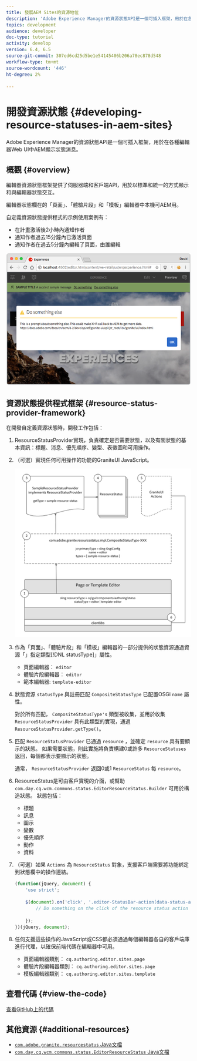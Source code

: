 ```yaml
---
title: 發展AEM Sites的資源地位
description: 'Adobe Experience Manager的資源狀態API是一個可插入框架，用於在各種編輯器Web UI中AEM顯示狀態消息。 '
topics: development
audience: developer
doc-type: tutorial
activity: develop
version: 6.4, 6.5
source-git-commit: 307ed6cd25d5be1e54145406b206a78ec878d548
workflow-type: tm+mt
source-wordcount: '446'
ht-degree: 2%

---
```



# 開發資源狀態 {#developing-resource-statuses-in-aem-sites}

Adobe Experience Manager的資源狀態API是一個可插入框架，用於在各種編輯器Web UI中AEM顯示狀態消息。

## 概觀 {#overview}

編輯器資源狀態框架提供了伺服器端和客戶端API，用於以標準和統一的方式顯示和與編輯器狀態交互。

編輯器狀態欄在的「頁面」、「體驗片段」和「模板」編輯器中本機可AEM用。

自定義資源狀態提供程式的示例使用案例有：

* 在計畫激活後2小時內通知作者
* 通知作者過去15分鐘內已激活頁面
* 通知作者在過去5分鐘內編輯了頁面，由誰編輯

![AEM編輯器資源狀態概述](assets/sample-editor-resource-status-screenshot.png)

## 資源狀態提供程式框架 {#resource-status-provider-framework}

在開發自定義資源狀態時，開發工作包括：

1. ResourceStatusProvider實現，負責確定是否需要狀態，以及有關狀態的基本資訊：標題、消息、優先順序、變型、表徵圖和可用操作。
2. （可選）實現任何可用操作的功能的GraniteUI JavaScript。

   ![資源狀態體系](assets/sample-editor-resource-status-application-architecture.png)

3. 作為「頁面」、「體驗片段」和「模板」編輯器的一部分提供的狀態資源通過資源「」指定類型[!DNL statusType]」屬性。

   * 頁面編輯器： `editor`
   * 體驗片段編輯器： `editor`
   * 範本編輯器: `template-editor`

4. 狀態資源 `statusType` 與註冊匹配 `CompositeStatusType` 已配置OSGi `name` 屬性。

   對於所有匹配， `CompositeStatusType's` 類型被收集，並用於收集 `ResourceStatusProvider` 具有此類型的實現，通過 `ResourceStatusProvider.getType()`。

5. 匹配 `ResourceStatusProvider` 已通過 `resource` ，並確定 `resource` 具有要顯示的狀態。 如果需要狀態，則此實施將負責構建0或許多 `ResourceStatuses` 返回，每個都表示要顯示的狀態。

   通常， `ResourceStatusProvider` 返回0或1 `ResourceStatus` 每 `resource`。

6. ResourceStatus是可由客戶實現的介面，或幫助 `com.day.cq.wcm.commons.status.EditorResourceStatus.Builder` 可用於構造狀態。 狀態包括：

   * 標題
   * 訊息
   * 圖示
   * 變數
   * 優先順序
   * 動作
   * 資料

7. （可選）如果 `Actions` 為 `ResourceStatus` 對象，支援客戶端需要將功能綁定到狀態欄中的操作連結。

   ```js
   (function(jQuery, document) {
       'use strict';
   
       $(document).on('click', '.editor-StatusBar-action[data-status-action-id="do-something"]', function () {
           // Do something on the click of the resource status action
   
       });
   })(jQuery, document);
   ```

8. 任何支援這些操作的JavaScript或CSS都必須通過每個編輯器各自的客戶端庫進行代理，以確保前端代碼在編輯器中可用。

   * 頁面編輯器類別： `cq.authoring.editor.sites.page`
   * 體驗片段編輯器類別： `cq.authoring.editor.sites.page`
   * 模板編輯器類別： `cq.authoring.editor.sites.template`

## 查看代碼 {#view-the-code}

[查看GitHub上的代碼](https://github.com/Adobe-Consulting-Services/acs-aem-samples/tree/master/bundle/src/main/java/com/adobe/acs/samples/resourcestatus/impl/SampleEditorResourceStatusProvider.java)

## 其他資源 {#additional-resources}

* [`com.adobe.granite.resourcestatus` Java文檔](https://helpx.adobe.com/experience-manager/6-5/sites/developing/using/reference-materials/javadoc/com/adobe/granite/resourcestatus/package-summary.html)
* [`com.day.cq.wcm.commons.status.EditorResourceStatus` Java文檔](https://helpx.adobe.com/experience-manager/6-5/sites/developing/using/reference-materials/javadoc/com/day/cq/wcm/commons/status/EditorResourceStatus.html)
